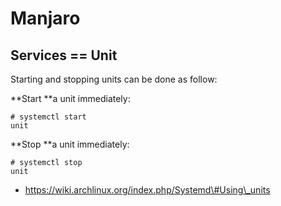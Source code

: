 # Manjaro

## Services == Unit

Starting and stopping units can be done as follow:

**Start **a unit immediately:

```
# systemctl start 
unit
```

**Stop **a unit immediately:

```
# systemctl stop 
unit
```

* https://wiki.archlinux.org/index.php/Systemd\#Using\_units



